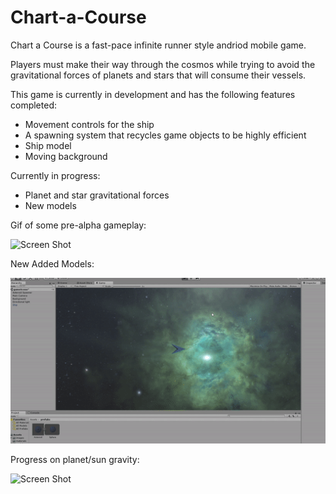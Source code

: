 # Chart-a-Course
Chart a Course is a fast-pace infinite runner style andriod mobile game.

Players must make their way through the cosmos while trying to avoid the gravitational forces of planets and stars that will consume their vessels. 

This game is currently in development and has the following features completed:
- Movement controls for the ship
- A spawning system that recycles game objects to be highly efficient
- Ship model
- Moving background

Currently in progress:
- Planet and star gravitational forces
- New models


Gif of some pre-alpha gameplay:

![Screen Shot](/screenshots/current_progress.gif?raw=true "Current Progress")

New Added Models:

![Screen Shot](/screenshots/added_models.gif?raw=true "Model Progress")

Progress on planet/sun gravity:

![Screen Shot](/screenshots/gravity_progress.gif?raw=true "Gravity Progress")

